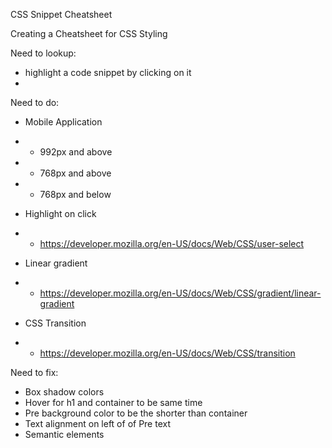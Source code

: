 CSS Snippet Cheatsheet

Creating a Cheatsheet for CSS Styling   

Need to lookup:
 - highlight a code snippet by clicking on it
 - 


 Need to do: 
 - Mobile Application
 - - 992px and above
 - - 768px and above
 - - 768px and below

 - Highlight on click
 - - https://developer.mozilla.org/en-US/docs/Web/CSS/user-select

 - Linear gradient
 - - https://developer.mozilla.org/en-US/docs/Web/CSS/gradient/linear-gradient

 - CSS Transition
 - - https://developer.mozilla.org/en-US/docs/Web/CSS/transition


 

 Need to fix: 
 - Box shadow colors
 - Hover for h1 and container to be same time
 - Pre background color to be the shorter than container
 - Text alignment on left of of Pre text
 - Semantic elements